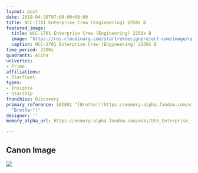 ```yaml
---
layout: post
date: 2019-04-30T07:00:00+00:00
title: NCC-1701 Enterprise Crew (Engineering) 2250s B
featured_image:
  title: NCC-1701 Enterprise Crew (Engineering) 2250s B
  image: "https://res.cloudinary.com/startrekdesignproject-com/image/upload/v1556642729/NCC-1701_Crew_Engineering_2250s.png"
  caption: NCC-1701 Enterprise Crew (Engineering) 2250s B
time_period: 2200s
quadrants: Alpha
universes:
- Prime
affiliations:
- Starfleet
types:
- Insignia
- Starship
franchise: Discovery
primary_reference: S02E01 "[Brother](https://memory-alpha.fandom.com/wiki/Brother
  "Brother")"
designer: ''
memory_alpha_url: https://memory-alpha.fandom.com/wiki/USS_Enterprise_(NCC-1701)

---
```

## Canon Image

![](https://res.cloudinary.com/startrekdesignproject-com/image/upload/v1556642729/EnterpriseEngineering2250sB1.jpg)